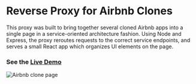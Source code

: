 # Reverse Proxy for Airbnb Clones

This proxy was built to bring together several cloned Airbnb apps into a single page in a service-oriented architecture fashion. Using Node and Express, the proxy reroutes requests to the correct service endpoints, and serves a small React app which organizes UI elements on the page.

### See the [Live Demo](http://ec2-44-241-38-228.us-west-2.compute.amazonaws.com:5000/rooms/100/)

![Airbnb clone page](https://fec-gnocchi-user-profile.s3-us-west-2.amazonaws.com/ec2-44-241-38-228.us-west-2.compute.amazonaws.com_5000_rooms_100_.png)

